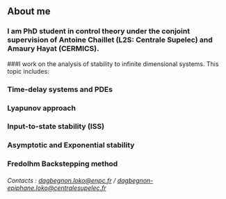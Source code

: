 ## About me

### I am PhD student in control theory under the conjoint supervision of Antoine Chaillet (L2S: Centrale Supelec)  and Amaury Hayat (CERMICS). 
###I work on the analysis of stability to infinite dimensional systems. This topic includes:
### Time-delay systems and PDEs
### Lyapunov approach
### Input-to-state stability (ISS)
### Asymptotic and Exponential stability
### Fredolhm Backstepping method
###### Contacts : dagbegnon.loko@enpc.fr / dagbegnon-epiphane.loko@centralesupelec.fr
